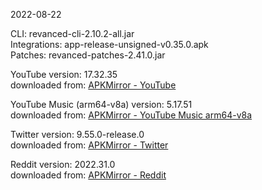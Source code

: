 2022-08-22
  
CLI: revanced-cli-2.10.2-all.jar  
Integrations: app-release-unsigned-v0.35.0.apk  
Patches: revanced-patches-2.41.0.jar  

YouTube version: 17.32.35  
downloaded from: [APKMirror - YouTube](https://www.apkmirror.com/apk/google-inc/youtube/youtube-17-32-35-release/youtube-17-32-35-2-android-apk-download/)  

YouTube Music (arm64-v8a) version: 5.17.51  
downloaded from: [APKMirror - YouTube Music arm64-v8a](https://www.apkmirror.com/apk/google-inc/youtube-music/youtube-music-5-17-51-release/youtube-music-5-17-51-2-android-apk-download/)  

Twitter version: 9.55.0-release.0  
downloaded from: [APKMirror - Twitter](https://www.apkmirror.com/apk/twitter-inc/twitter/twitter-9-55-0-release-0-release/twitter-9-55-0-release-0-android-apk-download/)  

Reddit version: 2022.31.0  
downloaded from: [APKMirror - Reddit](https://www.apkmirror.com/apk/redditinc/reddit/reddit-2022-31-0-release/reddit-2022-31-0-2-android-apk-download/)  
